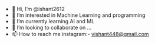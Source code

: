 - 👋 Hi, I’m @ishant2612
- 👀 I’m interested in Machine Learning and programming 
- 🌱 I’m currently learning AI and ML 
- 💞️ I’m looking to collaborate on ...
- 📫 How to reach me instagram:- vishant448@gmail.com

<!---
ishant2612/ishant2612 is a ✨ special ✨ repository because its `README.md` (this file) appears on your GitHub profile.
You can click the Preview link to take a look at your changes.
--->
